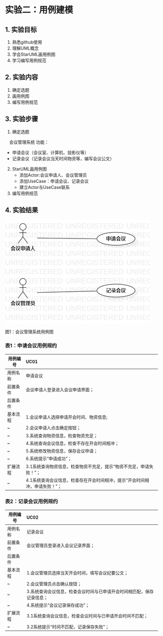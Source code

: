 ﻿# 实验二：用例建模

## 1. 实验目标

1. 熟悉github使用
2. 理解UML概念
3. 学会StarUML画用例图
4. 学习编写用例规范

## 2. 实验内容

1. 确定选题
2. 画用例图
3. 编写用例规范

## 3. 实验步骤

1. 确定选题


　会议管理系统 功能：
- 申请会议（会议室、计算机、投影仪等）
- 记录会议（记录会议当天时间物资等，编写会议公文）
2. StarUML画用例图
   - 添加Actor:会议申请人、会议管理员
   - 添加UseCase：申请会议、记录会议
   - 建立Actor与UseCase联系
3. 编写用例规范


## 4. 实验结果

![用例图](./mymodel.jpg)

图1：会议管理系统用例图


### 表1：申请会议用例规约  

用例编号  | UC01 |   
-|:-|
用例名称  | 申请会议  |   
前置条件  |   会议申请人登录进入会议申请界面；   | 
后置条件  |      |    
基本流程  | 1.会议申请人选择申请开会时间、物资信息;   | 
~| 2.会议申请人点击确定按钮；   |
~| 3.系统查询物资信息，检查物资充足；   |  
~| 4.系统查询会议信息，检查不存在开会时间相冲；   |
~| 5.系统修改物资信息，保存会议申请；   |
~| 6.系统提示“申请成功”；   |
扩展流程  | 3.1系统查询物资信息，检查物资不充足，提示“物资不充足，申请失败！”；   | 
~| 4.1系统查询会议信息，检查存在开会时间相冲，提示“开会时间相冲，申请失败！”；   |  




### 表2：记录会议用例规约  

用例编号  | UC02 | 
-|:-|  
用例名称  | 记录会议  |   
前置条件  |   会议管理员登录进入会议记录界面；   |    
后置条件  |      | *可选*   
基本流程  | 1.会议管理员选择当天开会时间，填写会议纪要公文；   |   
~| 2.会议管理员点击确认按钮；  | 
~| 3.系统查询会议信息，检查会议时间与已申请开会时间相匹配，保存记录信息；   |
~| 4.系统提示“会议记录保存成功”；   |
扩展流程  | 3.1系统查询会议信息，检查会议时间与已申请开会时间不匹配；   |    
~| 3.2系统提示“时间不匹配，记录保存失败”；  |  
